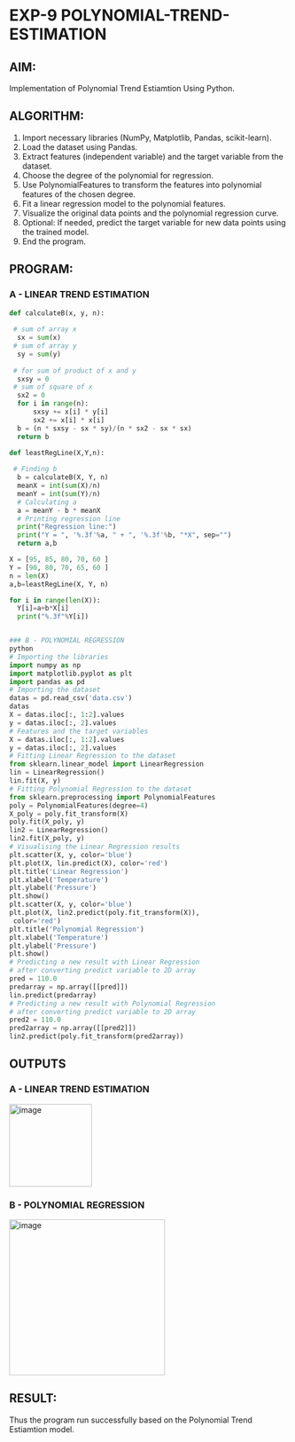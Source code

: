 # EXP-9 POLYNOMIAL-TREND-ESTIMATION

## AIM:
Implementation of Polynomial Trend Estiamtion Using Python.

## ALGORITHM:
1) Import necessary libraries (NumPy, Matplotlib, Pandas, scikit-learn).
2) Load the dataset using Pandas.
3) Extract features (independent variable) and the target variable from the dataset.
4) Choose the degree of the polynomial for regression.
5) Use PolynomialFeatures to transform the features into polynomial features of the chosen degree.
6) Fit a linear regression model to the polynomial features.
7) Visualize the original data points and the polynomial regression curve.
8) Optional: If needed, predict the target variable for new data points using the trained model.
9) End the program.

## PROGRAM:
### A - LINEAR TREND ESTIMATION
```python
def calculateB(x, y, n):
 
 # sum of array x 
  sx = sum(x)
 # sum of array y 
  sy = sum(y)
 
 # for sum of product of x and y 
  sxsy = 0
 # sum of square of x 
  sx2 = 0
  for i in range(n):
      sxsy += x[i] * y[i]
      sx2 += x[i] * x[i]
  b = (n * sxsy - sx * sy)/(n * sx2 - sx * sx)
  return b

def leastRegLine(X,Y,n):
 
 # Finding b 
  b = calculateB(X, Y, n)
  meanX = int(sum(X)/n)
  meanY = int(sum(Y)/n)
  # Calculating a
  a = meanY - b * meanX
  # Printing regression line 
  print("Regression line:")
  print("Y = ", '%.3f'%a, " + ", '%.3f'%b, "*X", sep="")
  return a,b

X = [95, 85, 80, 70, 60 ]
Y = [90, 80, 70, 65, 60 ]
n = len(X)
a,b=leastRegLine(X, Y, n)

for i in range(len(X)):
  Y[i]=a+b*X[i]
  print("%.3f"%Y[i])


### B - POLYNOMIAL REGRESSION
python
# Importing the libraries
import numpy as np
import matplotlib.pyplot as plt
import pandas as pd
# Importing the dataset
datas = pd.read_csv('data.csv')
datas
X = datas.iloc[:, 1:2].values
y = datas.iloc[:, 2].values
# Features and the target variables
X = datas.iloc[:, 1:2].values
y = datas.iloc[:, 2].values
# Fitting Linear Regression to the dataset
from sklearn.linear_model import LinearRegression
lin = LinearRegression()
lin.fit(X, y)
# Fitting Polynomial Regression to the dataset
from sklearn.preprocessing import PolynomialFeatures
poly = PolynomialFeatures(degree=4)
X_poly = poly.fit_transform(X)
poly.fit(X_poly, y)
lin2 = LinearRegression()
lin2.fit(X_poly, y)
# Visualising the Linear Regression results
plt.scatter(X, y, color='blue')
plt.plot(X, lin.predict(X), color='red')
plt.title('Linear Regression')
plt.xlabel('Temperature')
plt.ylabel('Pressure')
plt.show()
plt.scatter(X, y, color='blue')
plt.plot(X, lin2.predict(poly.fit_transform(X)),
 color='red')
plt.title('Polynomial Regression')
plt.xlabel('Temperature')
plt.ylabel('Pressure')
plt.show()
# Predicting a new result with Linear Regression
# after converting predict variable to 2D array
pred = 110.0
predarray = np.array([[pred]])
lin.predict(predarray)
# Predicting a new result with Polynomial Regression
# after converting predict variable to 2D array
pred2 = 110.0
pred2array = np.array([[pred2]])
lin2.predict(poly.fit_transform(pred2array))
```

## OUTPUTS
### A - LINEAR TREND ESTIMATION
<img width="149" alt="image" src="https://github.com/Monisha-11/POLYNOMIAL-TREND-ESTIMATION/assets/93427240/a7af1bfe-58c9-4c8d-aa59-893718b6c8ce">

### B - POLYNOMIAL REGRESSION
<img width="281" alt="image" src="https://github.com/Monisha-11/POLYNOMIAL-TREND-ESTIMATION/assets/93427240/f2f93fff-50dc-406d-b9c6-443f57f297f6">

## RESULT:

Thus the program run successfully based on the Polynomial Trend Estiamtion model.
